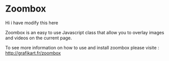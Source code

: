 Zoombox
=============

Hi i have modify this here

Zoombox is an easy to use Javascript class that allow you to overlay images and videos on the current page.

To see more information on how to use and install zoombox please visite : http://grafikart.fr/zoombox